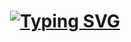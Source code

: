 <h1 align="center">
  <a href="#">
    <img src="https://readme-typing-svg.herokuapp.com?font=Fira+Code&size=25&duration=3000&pause=1000&color=00FF00&center=true&width=435&lines=Welcome+to+GGG3YA+Github" alt="Typing SVG">
  </a>
</h1>
